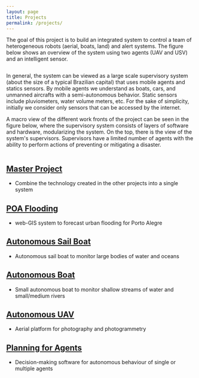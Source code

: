 ```yaml
---
layout: page
title: Projects
permalink: /projects/
---
```


The goal of this project is to build an integrated system to control a team of heterogeneous robots (aerial, boats, land) and alert systems.
The figure below shows an overview of the system using two agents (UAV and USV) and an intelligent sensor.

<img src="../images/integrated_system.png" alt=""/>

In general, the system can be viewed as a large scale supervisory system (about the size of a typical Brazilian capital) that uses mobile agents and statics sensors. 
By mobile agents we understand as boats, cars, and unmanned aircrafts with a semi-autonomous behavior. 
Static sensors include pluviometers, water volume meters, etc. 
For the sake of simplicity, initially we consider only sensors that can be accessed by the internet.

A macro view of the different work fronts of the project can be seen in the figure below, where the supervisory system consists of layers of software and hardware, modularizing the system. 
On the top, there is the view of the system's supervisors. 
Supervisors have a limited number of agents with the ability to perform actions of preventing or mitigating a disaster.

<img src="../images/disasters_diagram.png" alt=""/>

## [Master Project](projects/project1.md)
- Combine the technology created in the other projects into a single system

## [POA Flooding](projects/project2.md)
- web-GIS system to forecast urban flooding for Porto Alegre

## [Autonomous Sail Boat](projects/project3.md)
- Autonomous sail boat to monitor large bodies of water and oceans

## [Autonomous Boat](projects/project4.md)
- Small autonomous boat to monitor shallow streams of water and small/medium rivers 

## [Autonomous UAV](projects/project5.md)
- Aerial platform for photography and photogrammetry 

## [Planning for Agents](projects/project6.md)
- Decision-making software for autonomous behaviour of single or multiple agents
